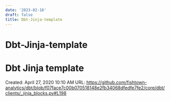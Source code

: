 ```yaml
---
date: '2023-02-16'
draft: false
title: Dbt-Jinja-template
---
```


# Dbt-Jinja-template

# Dbt Jinja template
Created: April 27, 2020 10:10 AM
URL: https://github.com/fishtown-analytics/dbt/blob/f07face7c00b070518148e2fb34068dfedfe7fe2/core/dbt/clients/_jinja_blocks.py#L198
